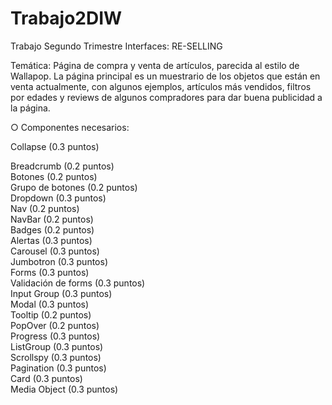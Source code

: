# Trabajo2DIW
Trabajo Segundo Trimestre Interfaces: RE-SELLING

Temática: Página de compra y venta de artículos, parecida al estilo de Wallapop. La página principal es un
 muestrario de los objetos que están en venta actualmente, con algunos ejemplos, artículos más vendidos, 
 filtros por edades y reviews de algunos compradores para dar buena publicidad a la página.

○ Componentes necesarios:

Collapse (0.3 puntos)  



Breadcrumb (0.2 puntos)  
Botones (0.2 puntos)  
Grupo de botones (0.2 puntos)  
Dropdown (0.3 puntos)  
Nav (0.2 puntos)  
NavBar (0.2 puntos)  
Badges (0.2 puntos)  
Alertas (0.3 puntos)  
Carousel (0.3 puntos)  
Jumbotron (0.3 puntos)  
Forms (0.3 puntos)  
Validación de forms (0.3 puntos)  
Input Group (0.3 puntos)  
Modal (0.3 puntos)  
Tooltip (0.2 puntos)  
PopOver (0.2 puntos)  
Progress (0.3 puntos)  
ListGroup (0.3 puntos)  
Scrollspy (0.3 puntos)  
Pagination (0.3 puntos)  
Card (0.3 puntos)  
Media Object (0.3 puntos)  
